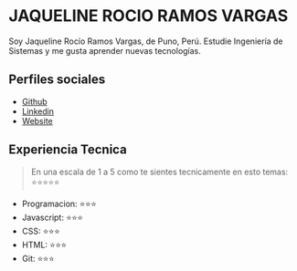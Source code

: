 # JAQUELINE ROCIO RAMOS VARGAS

Soy Jaqueline Rocío Ramos Vargas, de Puno, Perú. Estudie Ingeniería de Sistemas y me gusta aprender nuevas tecnologías.

## Perfiles sociales

- [Github](https://github.com/JaquelineRocio)
- [Linkedin](https://www.linkedin.com/in/jaquelinerv/)
- [Website]()

## Experiencia Tecnica

> En una escala de 1 a 5 como te sientes tecnicamente en esto temas: ⭐️⭐️⭐️⭐️⭐️

- Programacion: ⭐️⭐️⭐️
- Javascript: ⭐️⭐️⭐️
- CSS: ⭐️⭐️⭐️
- HTML: ⭐️⭐️⭐️
- Git: ⭐️⭐️⭐️
